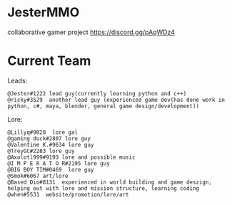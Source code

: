 # JesterMMO
collaborative gamer project https://discord.gg/pAqWDz4

# Current Team
Leads: 

```
@Jester#1222 lead guy(currently learning python and c++) 
@ricky#3529  another lead guy (experienced game dev(has done work in python, c#, maya, blender, general game design/development)) 
```

Lore:
```
@Lillyq#9028  lore gal
@gaming duck#2807 lore guy
@Valentine K.#9634 lore guy 
@TreyGC#2283 lore guy 
@Axolotl999#9193 lore and possible music 
@I M P E R A T O R#2195 lore guy 
@BIG BOY TIM#0469  lore guy 
@Smok#6067 art/lore
@Based Dio#8131  experienced in world building and game deszign, helping out with lore and mission structure, learning coding 
@when#5531  website/promotion/lore/art
```
